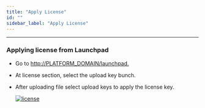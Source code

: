 ```yaml
---
title: "Apply License"
id: ""
sidebar_label: "Apply License"
---
```

---

### Applying license from Launchpad

- Go to <http://PLATFORM_DOMAIN/launchpad.>
- At license section, select the upload key bunch.
- After uploading file select upload keys to apply the license key.

     [![license](/learn/assets/wme-setup/configuring-wme/apply-license-at-config-portal.jpg)](/learn/assets/wme-setup/apply-license-at-config-portal.jpg)
